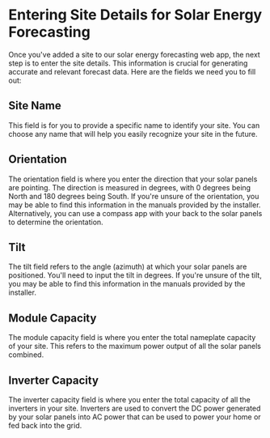 # Entering Site Details for Solar Energy Forecasting

Once you've added a site to our solar energy forecasting web app, the next step is to enter the site details. This information is crucial for generating accurate and relevant forecast data. Here are the fields we need you to fill out:

## Site Name

This field is for you to provide a specific name to identify your site. You can choose any name that will help you easily recognize your site in the future.

## Orientation

The orientation field is where you enter the direction that your solar panels are pointing. The direction is measured in degrees, with 0 degrees being North and 180 degrees being South. If you're unsure of the orientation, you may be able to find this information in the manuals provided by the installer. Alternatively, you can use a compass app with your back to the solar panels to determine the orientation.

## Tilt

The tilt field refers to the angle (azimuth) at which your solar panels are positioned. You'll need to input the tilt in degrees. If you're unsure of the tilt, you may be able to find this information in the manuals provided by the installer.

## Module Capacity

The module capacity field is where you enter the total nameplate capacity of your site. This refers to the maximum power output of all the solar panels combined.

## Inverter Capacity

The inverter capacity field is where you enter the total capacity of all the inverters in your site. Inverters are used to convert the DC power generated by your solar panels into AC power that can be used to power your home or fed back into the grid.
